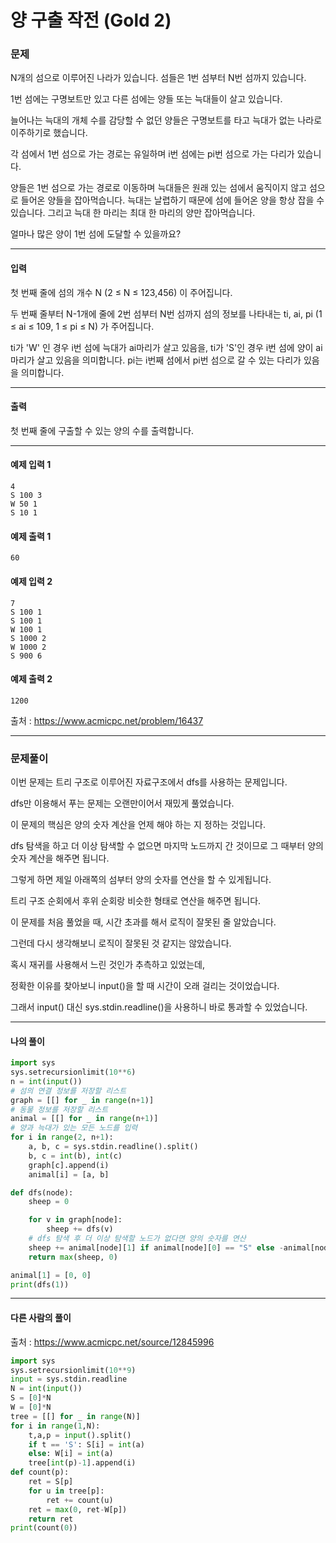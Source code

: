 # 양 구출 작전 (Gold 2)

### 문제

N개의 섬으로 이루어진 나라가 있습니다. 섬들은 1번 섬부터 N번 섬까지 있습니다.   

1번 섬에는 구명보트만 있고 다른 섬에는 양들 또는 늑대들이 살고 있습니다.   

늘어나는 늑대의 개체 수를 감당할 수 없던 양들은 구명보트를 타고 늑대가 없는 나라로 이주하기로 했습니다.   

각 섬에서 1번 섬으로 가는 경로는 유일하며 i번 섬에는 pi번 섬으로 가는 다리가 있습니다.    

양들은 1번 섬으로 가는 경로로 이동하며 늑대들은 원래 있는 섬에서 움직이지 않고 섬으로 들어온 양들을 잡아먹습니다. 늑대는 날렵하기 때문에 섬에 들어온 양을 항상 잡을 수 있습니다. 그리고 늑대 한 마리는 최대 한 마리의 양만 잡아먹습니다.   

얼마나 많은 양이 1번 섬에 도달할 수 있을까요?   

---

#### 입력

첫 번째 줄에 섬의 개수 N (2 ≤ N ≤ 123,456) 이 주어집니다.   

두 번째 줄부터 N-1개에 줄에 2번 섬부터 N번 섬까지 섬의 정보를 나타내는 ti, ai, pi (1 ≤ ai ≤ 109, 1 ≤ pi ≤ N) 가 주어집니다.   

ti가 'W' 인 경우 i번 섬에 늑대가 ai마리가 살고 있음을, ti가 'S'인 경우 i번 섬에 양이 ai마리가 살고 있음을 의미합니다. pi는 i번째 섬에서 pi번 섬으로 갈 수 있는 다리가 있음을 의미합니다.   

---

#### 출력

첫 번째 줄에 구출할 수 있는 양의 수를 출력합니다.

---

#### 예제 입력 1
~~~
4
S 100 3
W 50 1
S 10 1
~~~

#### 예제 출력 1
~~~
60
~~~

#### 예제 입력 2
~~~
7
S 100 1
S 100 1
W 100 1
S 1000 2
W 1000 2
S 900 6
~~~

#### 예제 출력 2
~~~
1200
~~~

출처 : https://www.acmicpc.net/problem/16437

---

### 문제풀이

이번 문제는 트리 구조로 이루어진 자료구조에서 dfs를 사용하는 문제입니다.   

dfs만 이용해서 푸는 문제는 오랜만이어서 재밌게 풀었습니다.   

이 문제의 핵심은 양의 숫자 계산을 언제 해야 하는 지 정하는 것입니다.   

dfs 탐색을 하고 더 이상 탐색할 수 없으면 마지막 노드까지 간 것이므로 그 때부터 양의 숫자 계산을 해주면 됩니다.   

그렇게 하면 제일 아래쪽의 섬부터 양의 숫자를 연산을 할 수 있게됩니다.   

트리 구조 순회에서 후위 순회랑 비슷한 형태로 연산을 해주면 됩니다.   

이 문제를 처음 풀었을 때, 시간 초과를 해서 로직이 잘못된 줄 알았습니다.   

그런데 다시 생각해보니 로직이 잘못된 것 같지는 않았습니다.   

혹시 재귀를 사용해서 느린 것인가 추측하고 있었는데,   

정확한 이유를 찾아보니 input()을 할 때 시간이 오래 걸리는 것이었습니다.

그래서 input() 대신 sys.stdin.readline()을 사용하니 바로 통과할 수 있었습니다.   

---

#### 나의 풀이

~~~python
import sys
sys.setrecursionlimit(10**6)
n = int(input())
# 섬의 연결 정보를 저장할 리스트
graph = [[] for _ in range(n+1)]
# 동물 정보를 저장할 리스트
animal = [[] for _ in range(n+1)]
# 양과 늑대가 있는 모든 노드를 입력
for i in range(2, n+1):
    a, b, c = sys.stdin.readline().split()
    b, c = int(b), int(c)
    graph[c].append(i)
    animal[i] = [a, b]

def dfs(node):
    sheep = 0

    for v in graph[node]:
        sheep += dfs(v)
    # dfs 탐색 후 더 이상 탐색할 노드가 없다면 양의 숫자를 연산
    sheep += animal[node][1] if animal[node][0] == "S" else -animal[node][1]
    return max(sheep, 0)

animal[1] = [0, 0]
print(dfs(1))
~~~

---

#### 다른 사람의 풀이

출처 : https://www.acmicpc.net/source/12845996

~~~python
import sys
sys.setrecursionlimit(10**9)
input = sys.stdin.readline
N = int(input())
S = [0]*N
W = [0]*N
tree = [[] for _ in range(N)]
for i in range(1,N):
    t,a,p = input().split()
    if t == 'S': S[i] = int(a)
    else: W[i] = int(a)
    tree[int(p)-1].append(i)
def count(p):
    ret = S[p]
    for u in tree[p]:
        ret += count(u)
    ret = max(0, ret-W[p])
    return ret
print(count(0))
~~~
